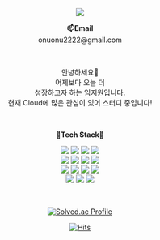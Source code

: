 <p align="center">
  <img src="https://capsule-render.vercel.app/api?type=waving&color=auto&height=300&section=header&text=wonwu's&fontSize=90&animation=fadeIn&fontAlignY=38&desc=GitHub%20Profile&descAlignY=51&descAlign=62" />
</p>

<p align="center">
<Strong>📫Email</Strong><br>onuonu2222@gmail.com<br>
</p>

<br>

<p align="center">
안녕하세요👋<br>
어제보다 오늘 더<br> 
성장하고자 하는 임지원입니다.<br>
현재 Cloud에 많은 관심이 있어 스터디 중입니다!<br>
</p>

<br>

<p align="center">
    <Strong>🌱Tech Stack🌱</Strong><br>
</p>

<p align="center" display="inline-block">
    <img src="https://img.shields.io/badge/AWS-232F3E?style=for-the-badge&logo=Amazon AWS&logoColor=white">
    <img src="https://img.shields.io/badge/GCP-4285F4?style=for-the-badge&logo=Google%20Cloud&logoColor=white">
    <img src="https://img.shields.io/badge/Docker-2496ED?style=for-the-badge&logo=Docker&logoColor=white">
    <img src="https://img.shields.io/badge/Kubernetes-326CE5?style=for-the-badge&logo=Kubernetes&logoColor=white">
    <br> 
    <img src="https://img.shields.io/badge/JAVA-007396?style=for-the-badge&logo=java&logoColor=white"> 
    <img src="https://img.shields.io/badge/Spring-6DB33F?style=for-the-badge&logo=Spring&logoColor=white">
    <img src="https://img.shields.io/badge/SpringBoot-6DB33F?style=for-the-badge&logo=SpringBoot&logoColor=white">
    <img src="https://img.shields.io/badge/mysql-4479A1?style=for-the-badge&logo=mysql&logoColor=white">
    <br>
    <img src="https://img.shields.io/badge/Python-3776AB?style=for-the-badge&logo=python&logoColor=white"> 
<!--     <img src="https://img.shields.io/badge/javascript-F7DF1E?style=for-the-badge&logo=javascript&logoColor=black"> -->
    <img src="https://img.shields.io/badge/css-1572B6?style=for-the-badge&logo=css3&logoColor=white">
    <img src="https://img.shields.io/badge/html-E34F26?style=for-the-badge&logo=html5&logoColor=white">
    <img src="https://img.shields.io/badge/Linux-FCC624?style=for-the-badge&logo=Linux&logoColor=white"> 
    <br>
    <img src="https://img.shields.io/badge/Git-F05032.svg?&style=for-the-badge&logo=Git&logoColor=white">
    <img src="https://img.shields.io/badge/Eclipse%20IDE-2C2255.svg?&style=for-the-badge&logo=Eclipse%20IDE&logoColor=white">
    <img src="https://img.shields.io/badge/Visual%20Studio%20Code-007ACC.svg?&style=for-the-badge&logo=Visual%20Studio%20Code&logoColor=white">
</p>

<br>

<div align=center>
<!-- <img src="https://github-readme-stats.vercel.app/api?username=wonwu&show_icons=true&theme=github_light" width="550px"> -->
  
[![Solved.ac Profile](http://mazassumnida.wtf/api/generate_badge?boj=bj_one)](https://solved.ac/bj_one) 
  
[![Hits](https://hits.seeyoufarm.com/api/count/incr/badge.svg?url=https%3A%2F%2Fgithub.com%2Fwonwu&count_bg=%233D5AC8&title_bg=%23555555&icon=&icon_color=%23E7E7E7&title=hits&edge_flat=false)](https://hits.seeyoufarm.com)
  
  
